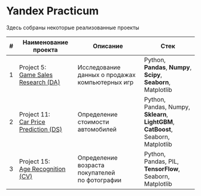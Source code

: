 # Yandex Practicum 

Здесь собраны некоторые реализованные проекты

|#|Наименование проекта|Описание|Стек|
|-|-|-|--|
|1|Project 5:<br>[Game Sales Research (DA)](https://github.com/Gittenhuben/Portfolio/blob/main/Game%20Sales%20Research%20(DA)/GameSalesResearch.ipynb)|Исследование данных о продажах<br>компьютерных игр|Python,<br>**Pandas**, **Numpy**, **Scipy**,<br>**Seaborn**, Matplotlib|
|2|Project 11:<br>[Car Price Prediction (DS)](https://github.com/Gittenhuben/Portfolio/blob/main/Car%20Price%20Prediction%20(DS)/CarPricePrediction.ipynb)|Определение стоимости автомобилей|Python,<br>Pandas, Numpy,<br>**Sklearn**, **LightGBM**, **CatBoost**,<br>Seaborn, Matplotlib|
|3|Project 15:<br>[Age Recognition (CV)](https://github.com/Gittenhuben/Portfolio/blob/main/Age%20Recognition%20(CV)/AgeRecognition.ipynb)|Определение возраста покупателей<br>по фотографии|Python,<br>Pandas, PIL,<br>**TensorFlow**,<br>Seaborn, Matplotlib|
